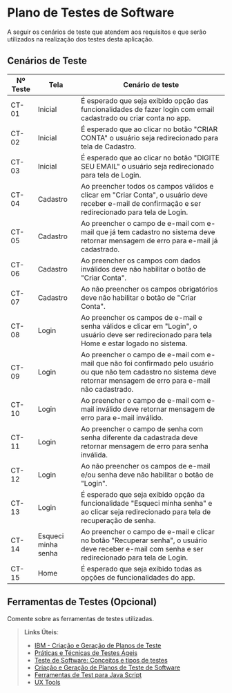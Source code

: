 # Plano de Testes de Software

A seguir os cenários de teste que atendem aos requisitos e que serão utilizados na realização dos testes desta aplicação.

## Cenários de Teste

| Nº Teste | Tela | Cenário de teste |
|----------|--------|------------------|
| CT-01 | Inicial | É esperado que seja exibido opção das funcionalidades de fazer login com email cadastrado ou criar conta no app. |
| CT-02 | Inicial | É esperado que ao clicar no botão "CRIAR CONTA" o usuário seja redirecionado para tela de Cadastro. |
| CT-03 | Inicial | É esperado que ao clicar no botão "DIGITE SEU EMAIL" o usuário seja redirecionado para tela de Login. |
| CT-04 | Cadastro | Ao preencher todos os campos válidos e clicar em "Criar Conta", o usuário deve receber e-mail de confirmação e ser redirecionado para tela de Login. |
| CT-05 | Cadastro | Ao preencher o campo de e-mail com e-mail que já tem cadastro no sistema deve retornar mensagem de erro para e-mail já cadastrado. |
| CT-06 | Cadastro | Ao preencher os campos com dados inválidos deve não habilitar o botão de "Criar Conta". |
| CT-07 | Cadastro | Ao não preencher os campos obrigatórios deve não habilitar o botão de "Criar Conta". |
| CT-08 | Login | Ao preencher os campos de e-mail e senha válidos e clicar em "Login", o usuário deve ser redirecionado para tela Home e estar logado no sistema. |
| CT-09 | Login | Ao preencher o campo de e-mail com e-mail que não foi confirmado pelo usuário ou que não tem cadastro no sistema deve retornar mensagem de erro para e-mail não cadastrado. |
| CT-10 | Login | Ao preencher o campo de e-mail com e-mail inválido deve retornar mensagem de erro para e-mail inválido. |
| CT-11 | Login | Ao preencher o campo de senha com senha diferente da cadastrada deve retornar mensagem de erro para senha inválida. |
| CT-12 | Login | Ao não preencher os campos de e-mail e/ou senha deve não habilitar o botão de "Login". |
| CT-13 | Login | É esperado que seja exibido opção da funcionalidade "Esqueci minha senha" e ao clicar seja redirecionado para tela de recuperação de senha. |
| CT-14 | Esqueci minha senha | Ao preencher o campo de e-mail e clicar no botão "Recuperar senha", o usuário deve receber e-mail com senha e ser redirecionado para tela de Login. |
| CT-15 | Home | É esperado que seja exibido todas as opções de funcionalidades do app. |

## Ferramentas de Testes (Opcional)

Comente sobre as ferramentas de testes utilizadas.
 
> **Links Úteis**:
> - [IBM - Criação e Geração de Planos de Teste](https://www.ibm.com/developerworks/br/local/rational/criacao_geracao_planos_testes_software/index.html)
> - [Práticas e Técnicas de Testes Ágeis](http://assiste.serpro.gov.br/serproagil/Apresenta/slides.pdf)
> -  [Teste de Software: Conceitos e tipos de testes](https://blog.onedaytesting.com.br/teste-de-software/)
> - [Criação e Geração de Planos de Teste de Software](https://www.ibm.com/developerworks/br/local/rational/criacao_geracao_planos_testes_software/index.html)
> - [Ferramentas de Test para Java Script](https://geekflare.com/javascript-unit-testing/)
> - [UX Tools](https://uxdesign.cc/ux-user-research-and-user-testing-tools-2d339d379dc7)
